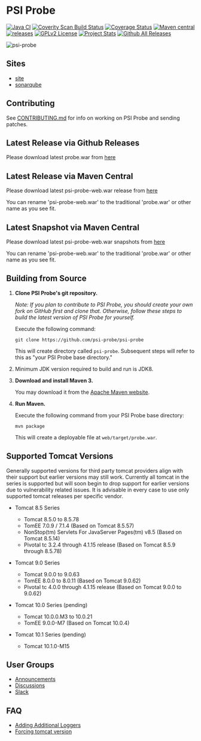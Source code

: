 # PSI Probe

[![Java CI](https://github.com/psi-probe/psi-probe/workflows/Java%20CI/badge.svg)](https://github.com/psi-probe/psi-probe/actions?query=workflow%3A%22Java+CI%22)
[![Coverity Scan Build Status](https://scan.coverity.com/projects/11611/badge.svg)](https://scan.coverity.com/projects/11611)
[![Coverage Status](https://coveralls.io/repos/github/psi-probe/psi-probe/badge.svg?branch=master)](https://coveralls.io/github/psi-probe/psi-probe?branch=master)
[![Maven central](https://maven-badges.herokuapp.com/maven-central/com.github.psi-probe/psi-probe-web/badge.svg)](https://maven-badges.herokuapp.com/maven-central/com.github.psi-probe/psi-probe-web)
[![releases](https://github-release-version.herokuapp.com/github/psi-probe/psi-probe/release.svg?style=flat)](https://github.com/psi-probe/psi-probe/releases/download/psi-probe-3.5.8/probe.war)
[![GPLv2 License](https://img.shields.io/badge/license-GPLv2-green.svg)](https://www.gnu.org/licenses/old-licenses/gpl-2.0.html)
[![Project Stats](https://www.openhub.net/p/psi-probe/widgets/project_thin_badge.gif)](https://www.openhub.net/p/psi-probe)
[![Github All Releases](https://img.shields.io/github/downloads/psi-probe/psi-probe/total.svg)]()

![psi-probe](src/site/resources/images/psi-probe-banner.jpg)

## Sites ##

* [site](https://psi-probe.github.io/psi-probe/)
* [sonarqube](https://sonarqube.com/dashboard/index?id=com.github.psi-probe:psi-probe)

## Contributing ##

See [CONTRIBUTING.md](CONTRIBUTING.md) for info on working on PSI Probe and sending patches.

## Latest Release via Github Releases ##

Please download latest probe.war from [here](https://github.com/psi-probe/psi-probe/releases/download/psi-probe-3.5.8/probe.war)

## Latest Release via Maven Central ##

Please download latest psi-probe-web.war release from [here](https://oss.sonatype.org/content/repositories/releases/com/github/psi-probe/psi-probe-web/)

You can rename 'psi-probe-web.war' to the traditional 'probe.war' or other name as you see fit.

## Latest Snapshot via Maven Central ##

Please download latest psi-probe-web.war snapshots from [here](https://oss.sonatype.org/content/repositories/snapshots/com/github/psi-probe/psi-probe-web/)

You can rename 'psi-probe-web.war' to the traditional 'probe.war' or other name as you see fit.

## Building from Source ##

1.  **Clone PSI Probe's git repository.**

    *Note: If you plan to contribute to PSI Probe, you should create your own fork on GitHub first and clone that.  Otherwise, follow these steps to build the latest version of PSI Probe for yourself.*

    Execute the following command:

        git clone https://github.com/psi-probe/psi-probe

    This will create directory called `psi-probe`. Subsequent steps will refer to this as "your PSI Probe base directory."

2.  Minimum JDK version required to build and run is JDK8.

3.  **Download and install Maven 3.**

    You may download it from the [Apache Maven website](https://maven.apache.org/download.cgi).

4.  **Run Maven.**

    Execute the following command from your PSI Probe base directory:

        mvn package

    This will create a deployable file at `web/target/probe.war`.

## Supported Tomcat Versions

Generally supported versions for third party tomcat providers align with their support but earlier versions may still work.  Currently all tomcat in the series is supported but will soon begin to drop support for earlier versions due to vulnerability related issues.  It is advisable in every case to use only supported tomcat releases per specific vendor.

* Tomcat 8.5 Series

    - Tomcat 8.5.0 to 8.5.78
    - TomEE 7.0.9 / 7.1.4 (Based on Tomcat 8.5.57)
    - NonStop(tm) Servlets For JavaServer Pages(tm) v8.5 (Based on Tomcat 8.5.14)
    - Pivotal tc 3.2.4 through 4.1.15 release (Based on Tomcat 8.5.9 through 8.5.78)

* Tomcat 9.0 Series

    - Tomcat 9.0.0 to 9.0.63
    - TomEE 8.0.0 to 8.0.11 (Based on Tomcat 9.0.62)
    - Pivotal tc 4.0.0 through 4.1.15 release (Based on Tomcat 9.0.0 to 9.0.62)

* Tomcat 10.0 Series (pending)

    - Tomcat 10.0.0.M3 to 10.0.21
    - TomEE 9.0.0-M7 (Based on Tomcat 10.0.4)

* Tomcat 10.1 Series (pending)

    - Tomcat 10.1.0-M15

## User Groups

* [Announcements](https://groups.google.com/forum/#!forum/psi-probe)
* [Discussions](https://groups.google.com/forum/#!forum/psi-probe-discuss)
* [Slack](https://psi-probe.slack.com/)

## FAQ

* [Adding Additional Loggers](https://github.com/psi-probe/psi-probe/wiki/Adding-Additional-Loggers)
* [Forcing tomcat version](https://github.com/psi-probe/psi-probe/wiki/Troubleshooting#error-on-first-request)
